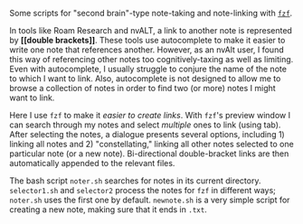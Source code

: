 Some scripts for "second brain"-type note-taking and note-linking with [`fzf`](https://github.com/junegunn/fzf).

In tools like Roam Research and nvALT, a link to another note is represented by **[[double brackets]]**. These tools use autocomplete to make it easier to write one note that references another.  However, as an nvAlt user, I found this way of referencing other notes too cognitively-taxing as well as limiting.  Even with autocomplete, I usually struggle to conjure the name of the note to which I want to link.  Also, autocomplete is not designed to allow me to browse a collection of notes in order to find two (or more) notes I might want to link.  

Here I use `fzf` to make it *easier to create links*. With `fzf`'s preview window I can search through my notes and select *multiple* ones to link (using tab). After selecting the notes, a dialogue presents several options, including 1) linking all notes and 2) "constellating," linking all other notes selected to one particular note (or a new note). Bi-directional double-bracket links are then automatically appended to the relevant files. 

The bash script `noter.sh` searches for notes in its current directory.  `selector1.sh` and `selector2` process the notes for `fzf` in different ways; `noter.sh` uses the first one by default. `newnote.sh` is a very simple script for creating a new note, making sure that it ends in `.txt`.

